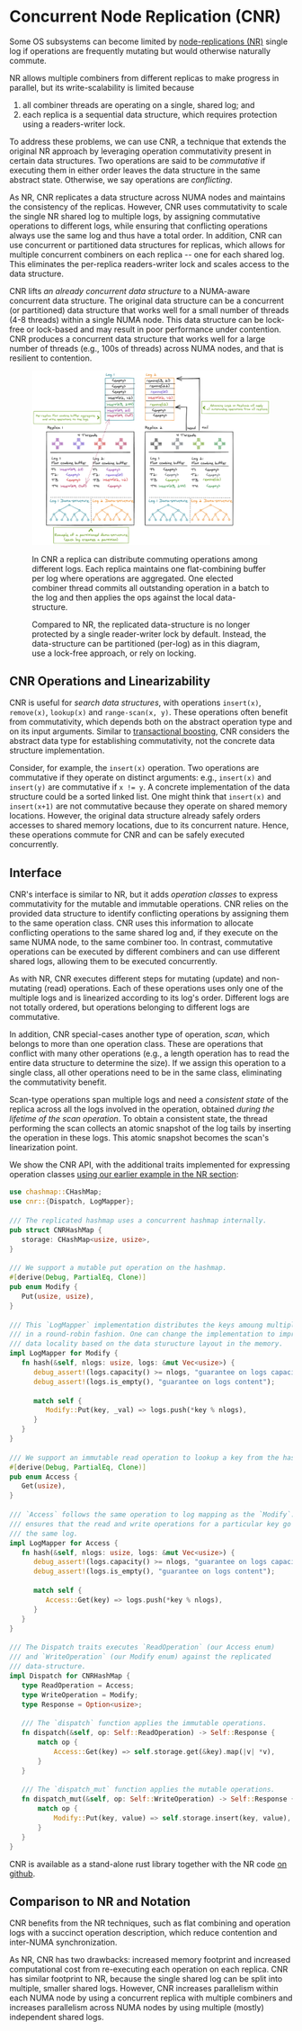 # Concurrent Node Replication (CNR)

Some OS subsystems can become limited by [node-replications
(NR)](./NodeReplication.md) single log if operations are frequently mutating
but would otherwise naturally commute.

NR allows multiple combiners from different replicas to make progress in
parallel, but its write-scalability is limited because

1. all combiner threads are operating on a single, shared log; and
2. each replica is a sequential data structure, which requires protection using a readers-writer lock.

To address these problems, we can use CNR, a technique that extends the original
NR approach by leveraging operation commutativity present in certain data
structures. Two operations are said to be *commutative* if executing them in
either order leaves the data structure in the same abstract state. Otherwise, we
say operations are *conflicting*.

As NR, CNR replicates a data structure across NUMA nodes and maintains the
consistency of the replicas. However, CNR uses commutativity to scale the single
NR shared log to multiple logs, by assigning commutative operations to different
logs, while ensuring that conflicting operations always use the same log and
thus have a total order. In addition, CNR can use concurrent or partitioned data
structures for replicas, which allows for multiple concurrent combiners on each
replica -- one for each shared log. This eliminates the per-replica
readers-writer lock and scales access to the data structure.

CNR lifts *an already concurrent data structure* to a NUMA-aware concurrent data
structure. The original data structure can be a concurrent (or partitioned) data
structure that works well for a small number of threads (4-8 threads) within a
single NUMA node. This data structure can be lock-free or lock-based and may
result in poor performance under contention. CNR produces a concurrent data
structure that works well for a large number of threads (e.g., 100s of threads)
across NUMA nodes, and that is resilient to contention.

<figure>
  <img src="../diagrams/CNROverview.png" alt="The CNR schematic overview"/>
  <figcaption>

  In CNR a replica can distribute commuting operations among different logs.
  Each replica maintains one flat-combining buffer per log where operations are
  aggregated. One elected combiner thread commits all outstanding operation in a
  batch to the log and then applies the ops against the local data-structure.

  Compared to NR, the replicated data-structure is no longer protected by a
  single reader-writer lock by default. Instead, the data-structure can be
  partitioned (per-log) as in this diagram, use a lock-free approach, or rely on
  locking.
  </figcaption>
</figure>

## CNR Operations and Linearizability

CNR is useful for *search data structures*, with operations `insert(x)`,
`remove(x)`, `lookup(x)` and `range-scan(x, y)`. These operations often benefit
from commutativity, which depends both on the abstract operation type and on its
input arguments. Similar to [transactional
boosting](https://dl.acm.org/doi/10.1145/1345206.1345237), CNR considers the
abstract data type for establishing commutativity, not the concrete data
structure implementation.

Consider, for example, the `insert(x)` operation. Two operations are commutative
if they operate on distinct arguments: e.g., `insert(x)` and `insert(y)` are
commutative if `x != y`. A concrete implementation of the data structure could
be a sorted linked list. One might think that `insert(x)` and `insert(x+1)` are
not commutative because they operate on shared memory locations. However, the
original data structure already safely orders accesses to shared memory
locations, due to its concurrent nature. Hence, these operations commute for CNR
and can be safely executed concurrently.

## Interface

CNR's interface is similar to NR, but it adds *operation classes* to express
commutativity for the mutable and immutable operations. CNR relies on the
provided data structure to identify conflicting operations by assigning them to
the same operation class. CNR uses this information to allocate conflicting
operations to the same shared log and, if they execute on the same NUMA node, to
the same combiner too. In contrast, commutative operations can be executed by
different combiners and can use different shared logs, allowing them to be
executed concurrently.

As with NR, CNR executes different steps for mutating (update) and non-mutating
(read) operations. Each of these operations uses only one of the multiple logs
and is linearized according to its log's order. Different logs are not totally
ordered, but operations belonging to different logs are commutative.

In addition, CNR special-cases another type of operation, *scan*, which belongs
to more than one operation class. These are operations that conflict with many
other operations (e.g., a length operation has to read the entire data structure
to determine the size). If we assign this operation to a single class, all other
operations need to be in the same class, eliminating the commutativity benefit.

Scan-type operations span multiple logs and need a *consistent state* of the
replica across all the logs involved in the operation, obtained *during the
lifetime of the scan operation*. To obtain a consistent state, the thread
performing the scan collects an atomic snapshot of the log tails by inserting
the operation in these logs. This atomic snapshot becomes the scan's
linearization point.

We show the CNR API, with the additional traits implemented for expressing
operation classes [using our earlier example in the NR
section](NodeReplication.html#source-and-code-example):

```rust
use chashmap::CHashMap;
use cnr::{Dispatch, LogMapper};

/// The replicated hashmap uses a concurrent hashmap internally.
pub struct CNRHashMap {
   storage: CHashMap<usize, usize>,
}

/// We support a mutable put operation on the hashmap.
#[derive(Debug, PartialEq, Clone)]
pub enum Modify {
   Put(usize, usize),
}

/// This `LogMapper` implementation distributes the keys amoung multiple logs
/// in a round-robin fashion. One can change the implementation to improve the
/// data locality based on the data sturucture layout in the memory.
impl LogMapper for Modify {
   fn hash(&self, nlogs: usize, logs: &mut Vec<usize>) {
      debug_assert!(logs.capacity() >= nlogs, "guarantee on logs capacity");
      debug_assert!(logs.is_empty(), "guarantee on logs content");

      match self {
         Modify::Put(key, _val) => logs.push(*key % nlogs),
      }
   }
}

/// We support an immutable read operation to lookup a key from the hashmap.
#[derive(Debug, PartialEq, Clone)]
pub enum Access {
   Get(usize),
}

/// `Access` follows the same operation to log mapping as the `Modify`. This
/// ensures that the read and write operations for a particular key go to
/// the same log.
impl LogMapper for Access {
   fn hash(&self, nlogs: usize, logs: &mut Vec<usize>) {
      debug_assert!(logs.capacity() >= nlogs, "guarantee on logs capacity");
      debug_assert!(logs.is_empty(), "guarantee on logs content");

      match self {
         Access::Get(key) => logs.push(*key % nlogs),
      }
   }
}

/// The Dispatch traits executes `ReadOperation` (our Access enum)
/// and `WriteOperation` (our Modify enum) against the replicated
/// data-structure.
impl Dispatch for CNRHashMap {
   type ReadOperation = Access;
   type WriteOperation = Modify;
   type Response = Option<usize>;

   /// The `dispatch` function applies the immutable operations.
   fn dispatch(&self, op: Self::ReadOperation) -> Self::Response {
       match op {
           Access::Get(key) => self.storage.get(&key).map(|v| *v),
       }
   }

   /// The `dispatch_mut` function applies the mutable operations.
   fn dispatch_mut(&self, op: Self::WriteOperation) -> Self::Response {
       match op {
           Modify::Put(key, value) => self.storage.insert(key, value),
       }
   }
}
```

CNR is available as a stand-alone rust library together with the NR code [on
github](https://github.com/vmware/node-replication/).

## Comparison to NR and Notation

CNR benefits from the NR techniques, such as flat combining and operation logs
with a succinct operation description, which reduce contention and inter-NUMA
synchronization.

As NR, CNR has two drawbacks: increased memory footprint and increased
computational cost from re-executing each operation on each replica. CNR has
similar footprint to NR, because the single shared log can be split into
multiple, smaller shared logs. However, CNR increases parallelism within each
NUMA node by using a concurrent replica with multiple combiners and increases
parallelism across NUMA nodes by using multiple (mostly) independent shared
logs.
